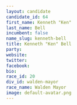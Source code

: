 ```yaml
---
layout: candidate
candidate_id: 64
first_name: Kenneth "Ken"
last_name: Bell
incumbent: false
name_slug: kenneth-bell
title: Kenneth "Ken" Bell
party: 
website: 
twitter: 
facebook: 
bio: 
race_id: 20
div_id: walden-mayor
race_name: Walden Mayor
image: default-avatar.png
---
```

